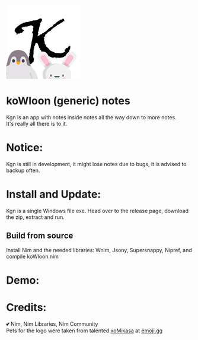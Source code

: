 ![This is an image](/gyoza/Untitled3.png)

# koWloon (generic) notes

Kgn is an app with notes inside notes all the way down to more notes. <br />
It's really all there is to it.

# Notice:

Kgn is still in development, it might lose notes due to bugs, it is advised to backup often.


# Install and Update:

Kgn is a single Windows file exe. Head over to the release page, download the zip, extract and run.

## Build from source


Install Nim and the needed libraries: Wnim, Jsony, Supersnappy, Nipref, and compile koWloon.nim

# Demo:





# Credits:

💕 Nim, Nim Libraries, Nim Community <br />
 Pets for the logo were taken from talented [xoMikasa](https://emoji.gg/user/647561486712963101) at [emoji.gg](https://emoji.gg)